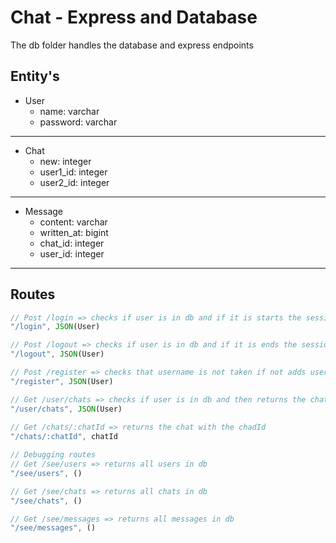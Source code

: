 # Chat - Express and Database

The db folder handles the database and express endpoints

## Entity's

* User
  * name: varchar
  * password: varchar
---
* Chat
  * new: integer
  * user1_id: integer
  * user2_id: integer
---
* Message
  * content: varchar
  * written_at: bigint
  * chat_id: integer
  * user_id: integer
---

## Routes
```` javascript
// Post /login => checks if user is in db and if it is starts the session
"/login", JSON(User)

// Post /logout => checks if user is in db and if it is ends the session
"/logout", JSON(User)

// Post /register => checks that username is not taken if not adds user to db and starts session
"/register", JSON(User)

// Get /user/chats => checks if user is in db and then returns the chats for that user
"/user/chats", JSON(User) 
    
// Get /chats/:chatId => returns the chat with the chadId
"/chats/:chatId", chatId

// Debugging routes
// Get /see/users => returns all users in db
"/see/users", ()

// Get /see/chats => returns all chats in db
"/see/chats", ()

// Get /see/messages => returns all messages in db
"/see/messages", ()
````